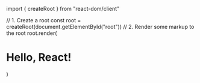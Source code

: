 import { createRoot } from "react-dom/client"

// 1. Create a root
const root = createRoot(document.getElementById("root"))
// 2. Render some markup to the root
root.render(<h1>Hello, React!</h1>) 